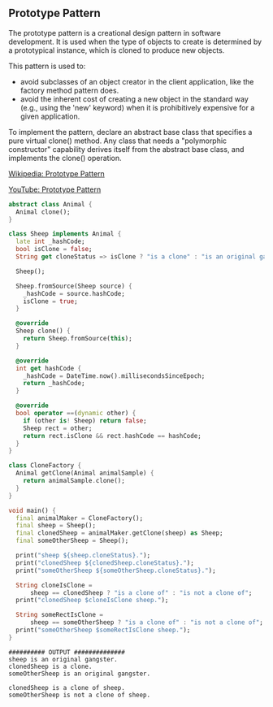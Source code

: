 ## Prototype Pattern
The prototype pattern is a creational design pattern in software development. It is used when the type of objects to create is determined by a prototypical instance, which is cloned to produce new objects.

This pattern is used to:
* avoid subclasses of an object creator in the client application, like the factory method pattern does.
* avoid the inherent cost of creating a new object in the standard way (e.g., using the 'new' keyword) when it is prohibitively expensive for a given application.

To implement the pattern, declare an abstract base class that specifies a pure virtual clone() method. Any class that needs a "polymorphic constructor" capability derives itself from the abstract base class, and implements the clone() operation.

[Wikipedia: Prototype Pattern](https://en.wikipedia.org/wiki/Prototype_pattern)

[YouTube: Prototype Pattern](https://www.youtube.com/watch?v=AFbZhRL0Uz8&ab_channel=DerekBanas)

``` dart 
abstract class Animal {
  Animal clone();
}

class Sheep implements Animal {
  late int _hashCode;
  bool isClone = false;
  String get cloneStatus => isClone ? "is a clone" : "is an original gangster";

  Sheep();

  Sheep.fromSource(Sheep source) {
    _hashCode = source.hashCode;
    isClone = true;
  }

  @override
  Sheep clone() {
    return Sheep.fromSource(this);
  }

  @override
  int get hashCode {
    _hashCode = DateTime.now().millisecondsSinceEpoch;
    return _hashCode;
  }

  @override
  bool operator ==(dynamic other) {
    if (other is! Sheep) return false;
    Sheep rect = other;
    return rect.isClone && rect.hashCode == hashCode;
  }
}

class CloneFactory {
  Animal getClone(Animal animalSample) {
    return animalSample.clone();
  }
}

void main() {
  final animalMaker = CloneFactory();
  final sheep = Sheep();
  final clonedSheep = animalMaker.getClone(sheep) as Sheep;
  final someOtherSheep = Sheep();

  print("sheep ${sheep.cloneStatus}.");
  print("clonedSheep ${clonedSheep.cloneStatus}.");
  print("someOtherSheep ${someOtherSheep.cloneStatus}.");

  String cloneIsClone =
      sheep == clonedSheep ? "is a clone of" : "is not a clone of";
  print("clonedSheep $cloneIsClone sheep.");

  String someRectIsClone =
      sheep == someOtherSheep ? "is a clone of" : "is not a clone of";
  print("someOtherSheep $someRectIsClone sheep.");
}
```


```
########## OUTPUT ##############
sheep is an original gangster.
clonedSheep is a clone.
someOtherSheep is an original gangster.

clonedSheep is a clone of sheep.
someOtherSheep is not a clone of sheep.
```
